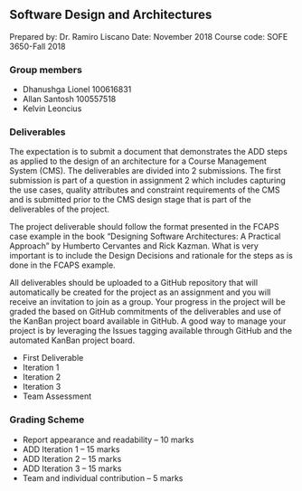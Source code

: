 ## Software Design and Architectures
Prepared by: Dr. Ramiro Liscano 
Date: November 2018 
Course code: SOFE 3650-Fall 2018

### Group members
- Dhanushga Lionel 100616831
- Allan Santosh 100557518
- Kelvin Leoncius 

### Deliverables

The expectation is to submit a document that demonstrates the ADD steps as applied to the design of
an architecture for a Course Management System (CMS). The deliverables are divided into 2
submissions. The first submission is part of a question in assignment 2 which includes capturing the
use cases, quality attributes and constraint requirements of the CMS and is submitted prior to the
CMS design stage that is part of the deliverables of the project.

The project deliverable should follow the format presented in the FCAPS case example in the book
“Designing Software Architectures: A Practical Approach” by Humberto Cervantes and Rick
Kazman. What is very important is to include the Design Decisions and rationale for the steps as is
done in the FCAPS example.

All deliverables should be uploaded to a GitHub repository that will automatically be created for the
project as an assignment and you will receive an invitation to join as a group. Your progress in the
project will be graded the based on GitHub commitments of the deliverables and use of the KanBan
project board available in GitHub. A good way to manage your project is by leveraging the Issues
tagging available through GitHub and the automated KanBan project board.

- First Deliverable
- Iteration 1
- Iteration 2
- Iteration 3
- Team Assessment


### Grading Scheme
- Report appearance and readability – 10 marks
- ADD Iteration 1 – 15 marks
- ADD Iteration 2 – 15 marks
- ADD Iteration 3 – 15 marks
- Team and individual contribution – 5 marks
